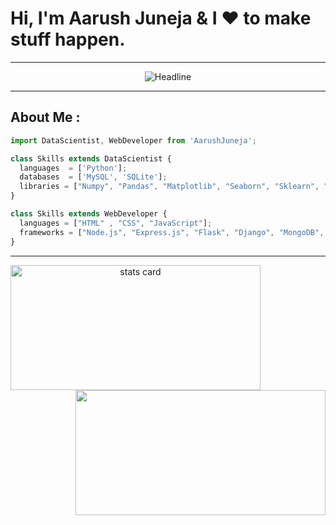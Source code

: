 <h1>Hi, I'm Aarush Juneja & I ❤️ to make stuff happen.</h1>
<hr>

<div align=center>
        <img src="https://readme-typing-svg.herokuapp.com?color=white&size=32&center=true&vCenter=true&width=600&height=50&lines=Information+Technology+Student;Data+Scientist+by+Day.;Web+Developer+by+Night.;" alt="Headline" />
</div>
<hr>
<h2>About Me : </h2>

```js
import DataScientist, WebDeveloper from 'AarushJuneja';

class Skills extends DataScientist {
  languages  = ['Python'];
  databases  = ['MySQL', 'SQLite'];
  libraries = ["Numpy", "Pandas", "Matplotlib", "Seaborn", "Sklearn", "Scipy", "XGBoost"];
}

class Skills extends WebDeveloper {
  languages = ["HTML" , "CSS", "JavaScript"];
  frameworks = ["Node.js", "Express.js", "Flask", "Django", "MongoDB", "MySQL"];
}

```

<hr>

<a align= "center" href="https://github.com/avinesh2101">
<img align="left" alt= "stats card" height="200px" width="400" src="https://github-readme-streak-stats.herokuapp.com/?user=AarushJuneja&theme=radical">
<!-- <img align="right" height="350" width="400" src="https://cdn.dribbble.com/users/2238041/screenshots/4763918/working.gif" /> </a> -->
<img align="right" height="200px" width="400" src="https://github-readme-stats.vercel.app/api?username=AarushJuneja&count_private=true&theme=radical&show_icons=true" />
